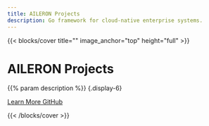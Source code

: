 ```yaml
---
title: AILERON Projects
description: Go framework for cloud-native enterprise systems.
---
```


<div id="home-background">
{{< blocks/cover title="" image_anchor="top" height="full" >}}

<h1 id="home-title" class="display-1 mt-0 mt-md-5 pb-4">AILERON Projects</h1>

{{% param description %}}
{.display-6}

<div class="mb-5"></div>

<a class="btn btn-lg btn-secondary me-3" href="/docs/">
Learn More<i class="fas fa-location-arrow ms-2"></i>
</a>

<a class="btn btn-lg btn-secondary me-3" href="https://github.com/aileron-projects/" target="_blank">
GitHub<i class="fa-brands fa-github  ms-2"></i>
</a>

{{< /blocks/cover >}}
</div>
